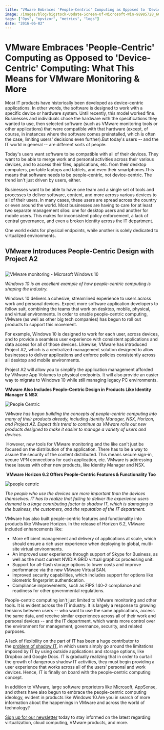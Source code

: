 ```yaml
---
title: "VMware Embraces 'People-Centric' Computing as Opposed to 'Device-Centric' Computing: What This Means for VMware Monitoring & More"
image: /images/blog/bigstock-Update-Screen-Of-Microsoft-Win-98985728_600x.jpg
tags: ["Ops", "opvizor", "metrics", "logs"]
date: "2016-06-02"
---
```


# VMware Embraces 'People-Centric' Computing as Opposed to 'Device-Centric' Computing: What This Means for VMware Monitoring & More

Most IT products have historically been developed as device-centric applications. In other words, the software is designed to work with a specific device or hardware system. Until recently, this model worked fine. Businesses and individuals chose the hardware with the specifications they wanted to use, then selected software (such as VMware monitoring tools or other applications) that were compatible with that hardware (except, of course, in instances where the software comes preinstalled, which is often the case, limiting users' decisions even further).But today's users -- and the IT world in general -- are different sorts of people. 

Today's users want software to be compatible with all of their devices. They want to be able to merge work and personal activities across their various devices, and to access their files, applications, etc. from their desktop computers, portable laptops and tablets, and even their smartphones.This means that software needs to be people-centric, not device-centric. The trend isn't just driven by users, either. 

Businesses want to be able to have one team and a single set of tools and processes to deliver software, content, and more across various devices to all of their users. In many cases, these users are spread across the country or even around the world. Most businesses are having to care for at least two separate management silos: one for desktop users and another for mobile users. This makes for inconsistent policy enforcement, a lack of central governance, and even a broken identity across the IT department. 

One world exists for physical endpoints, while another is solely dedicated to virtualized environments. 

## **VMware Introduces People-Centric Design with Project A2**

##

![VMware monitoring - Microsoft Windows 10](/images/blog/bigstock-Update-Screen-Of-Microsoft-Win-98985728_600x.jpg)

_Windows 10 is an excellent example of how people-centric computing is shaping the industry._ 

Windows 10 delivers a cohesive, streamlined experience to users across work and personal devices. Expect more software application developers to follow suit, combining the teams that work on desktop, mobile, physical, and virtual environments. In order to enable people-centric computing, VMware (as well as other big tech companies) has begun to roll out products to support this movement. 

For example, Windows 10 is designed to work for each user, across devices, and to provide a seamless user experience with consistent applications and data access for all of those devices. Likewise, VMware has introduced Project A2, which is a centralized management solution designed to allow businesses to deliver applications and enforce policies consistently across all desktop and mobile environments. 

Project A2 will allow you to simplify the application management afforded by VMware App Volumes to physical endpoints. It will also provide an easier way to migrate to Windows 10 while still managing legacy PC environments. 

**VMware Also Includes People-Centric Design in Products Like Identity Manager & NSX**

![People Centric](/images/blog/bigstock-Weekly-Schedule-Event-Appointm-126262781_600x.jpg)

_VMware has begun building the concepts of people-centric computing into many of their products already, including Identity Manager, NSX, Horizon, and Project A2. Expect this trend to continue as VMware rolls out new products designed to make it easier to manage a variety of users and devices._ 

 However, new tools for VMware monitoring and the like can't just be focused on the distribution of the application. There has to be a way to assure the security of the content distributed. This means secure sign-in, secure VPN connections for each application, etc. VMware is addressing these issues with other new products, like Identity Manager and NSX. 

 **VMware Horizon 6.2 Offers People-Centric Features & Functionality Too**

![people centric](/images/blog/bigstock-Business-school-students-in-ma-60017957_600x.jpg)

_The people who use the devices are more important than the devices themselves. IT has to realize that failing to deliver the experience users demand is a large contributing factor to shadow IT, which is damaging to the business, the customers, and the reputation of the IT department._ 

VMware has also built people-centric features and functionality into products like VMware Horizon. In the release of Horizon 6.2, VMware included enhancements like: 

- More efficient management and delivery of applications at scale, which should ensure a rich user experience when deploying to global, multi-site virtual environments. 
- An improved user experience through support of Skype for Business, as well as the most current NVIDIA GRID virtual graphics processing unit. 
- Support for all-flash storage options to lower costs and improve performance via the new VMware Virtual SAN.
- Improved security capabilities, which includes support for options like biometric fingerprint authentication. 
- Compliance improvements, such as FIPS 140-2 compliance and readiness for other governmental regulations. 

People-centric computing isn't just limited to VMware monitoring and other tools. It is evident across the IT industry. It is largely a response to growing tensions between users -- who want to use the same applications, access the same data, and receive similar experiences across all of their work and personal devices -- and the IT department, which wants more control over the environment for management, governance, security, and related purposes. 

A lack of flexibility on the part of IT has been a huge contributor to the [problem of shadow IT](http://www.informationweek.com/strategic-cio/it-strategy/shadow-it-8-ways-to-cope/d/d-id/1319535), in which users simply go around the limitations imposed by IT by using outside applications and storage options, like Dropbox and Google Docs. IT is gradually realizing that in order to curtail the growth of dangerous shadow IT activities, they must begin providing a user experience that works across all of the users' personal and work devices. Hence, IT is finally on board with the people-centric computing concept. 

In addition to VMware, large software proprietors like [Microsoft](http://www.theregister.co.uk/2014/03/24/what_does_people_centric_it_mean/), AppSense, and others have also begun to embrace the people-centric computing ideology, evident in products like Windows 10.Are you in search of more information about the happenings in VMware and across the world of technology? 

[Sign up for our newsletter](https://mediashower.com/ce2/42479/6/177) today to stay informed on the latest regarding virtualization, cloud computing, VMware products, and more.
